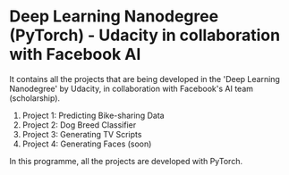 # Deep Learning Nanodegree (PyTorch) - Udacity in collaboration with Facebook AI

It contains all the projects that are being developed in the 'Deep Learning Nanodegree' by Udacity, in collaboration with Facebook's AI team (scholarship).

  1. Project 1: Predicting Bike-sharing Data
  2. Project 2: Dog Breed Classifier
  3. Project 3: Generating TV Scripts
  4. Project 4: Generating Faces (soon)

In this programme, all the projects are developed with PyTorch.
